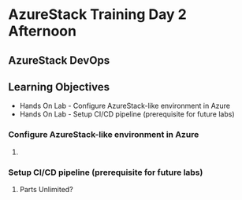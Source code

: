 # AzureStack Training Day 2 Afternoon
## AzureStack DevOps

## Learning Objectives

* Hands On Lab - Configure AzureStack-like environment in Azure
* Hands On Lab - Setup CI/CD pipeline (prerequisite for future labs)

### Configure AzureStack-like environment in Azure

1. 

### Setup CI/CD pipeline (prerequisite for future labs)

1. Parts Unlimited?